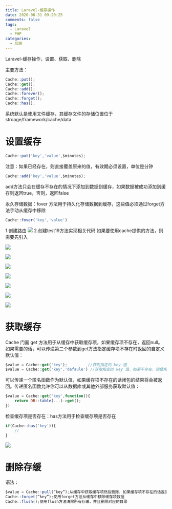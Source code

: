 ```yaml
---
title: Laravel-缓存操作
date: 2020-08-31 09:20:25
comments: false 
tags:
  - Laravel
  - PHP
categories:
  - 后端
---
```


Laravel-缓存操作，设置、获取、删除

<!-- more -->

主要方法：

```javascript
Cache::put();
Cache::get();
Cache::add();
Cache::forever();
Cache::forget();
Cache::has();
```

系统默认是使用文件缓存，其缓存文件的存储位置位于stroage/framework/cache/data.

# 设置缓存

```javascript
Cache::put('key','value',$minutes);
```

注意：如果已经存在，则直接覆盖原来的值，有效期必须设置，单位是分钟

```javascript
Cache::add('key','value',$minutes);
```

add方法只会在缓存不存在的情况下添加到数据到缓存，如果数据被成功添加到缓存则返回true，否则，返回false

永久存储数据：fover 方法用于持久化存储数据到缓存，这些值必须通过forget方法手动从缓存中移除

```javascript
Cache::fover('key','value')
```

 1.创建路由
![](https://cdn.jsdelivr.net/gh/K8963/Imageshack@main/blog/202209070831563.png)
2.创建test19方法实现相关代码
如果要使用cache提供的方法，则需要先引入


![](https://cdn.jsdelivr.net/gh/K8963/Imageshack@main/blog/202209070831569.png)


![](https://cdn.jsdelivr.net/gh/K8963/Imageshack@main/blog/202209070832487.png)


![](https://cdn.jsdelivr.net/gh/K8963/Imageshack@main/blog/202209070831017.png)


![](https://cdn.jsdelivr.net/gh/K8963/Imageshack@main/blog/202209070831574.png)


![](https://cdn.jsdelivr.net/gh/K8963/Imageshack@main/blog/202209070831597.png)


![](https://cdn.jsdelivr.net/gh/K8963/Imageshack@main/blog/202209070831363.png)


![](https://cdn.jsdelivr.net/gh/K8963/Imageshack@main/blog/202209070831479.png)

# 获取缓存

 Cache 门面 get 方法用于从缓存中获取缓存项，如果缓存项不存在，返回null。如果需要的话，可以传递第二个参数到get方法指定缓存项不存在时返回的自定义默认值：

```javascript
$value = Cache::get('key');			//获取指定的 key 值
$value = Cache::get('key','defaule') //获取指定的 key 值，如果不存在，则使用默认值
```

可以传递一个匿名函数作为默认值，如果缓存项不存在的话闭包的结果将会被返回。传递匿名函数允许你可以从数据库或其他外部服务获取默认值：

```javascript
$value = Cache::get('key',function(){
	return DB::table(...)->get();
})
```

检查缓存项是否存在：has方法用于检查缓存项是否存在

```javascript
if(Cache::has('key')){
	//
}
```

![](https://cdn.jsdelivr.net/gh/K8963/Imageshack@main/blog/202209070831772.png)

# 删除存缓 

语法：

```javascript
$value = Cache::pull(“key”);从缓存中获取缓存项然后删除，如果缓存项不存在的话返回null，一般设置一次性的存储数据
Cache::forget(“key”);使用forget方法从缓存中移除缓存项数据
Cache::flush();使用flush方法清除所有存缓，并且删除对应的目录
```
